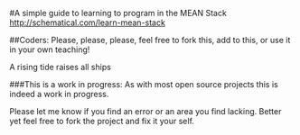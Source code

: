 #A simple guide to learning to program in the MEAN Stack
http://schematical.com/learn-mean-stack


##Coders:
Please, please, please, feel free to fork this, add to this, or use it in your own teaching!

A rising tide raises all ships

###This is a work in progress:
As with most open source projects this is indeed a work in progress.

Please let me know if you find an error or an area you find lacking. Better yet feel free to fork the project and fix it your self.